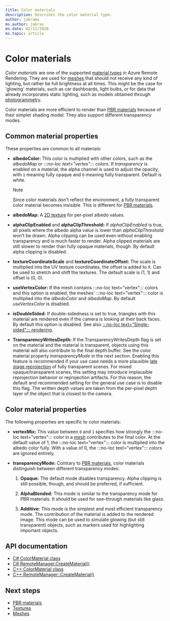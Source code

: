 ```yaml
---
title: Color materials
description: Describes the color material type.
author: jakrams
ms.author: jakras
ms.date: 02/11/2020
ms.topic: article
---
```


# Color materials

*Color materials* are one of the supported [material types](../../concepts/materials.md) in Azure Remote Rendering. They are used for [meshes](../../concepts/meshes.md) that should not receive any kind of lighting, but rather be full brightness at all times. This might be the case for 'glowing' materials, such as car dashboards, light bulbs, or for data that already incorporates static lighting, such as models obtained through [photogrammetry](https://en.wikipedia.org/wiki/Photogrammetry).

Color materials are more efficient to render than [PBR materials](pbr-materials.md) because of their simpler shading model. They also support different transparency modes.

## Common material properties

These properties are common to all materials:

* **albedoColor:** This color is multiplied with other colors, such as the *albedoMap* or *:::no-loc text="vertex"::: colors*. If *transparency* is enabled on a material, the alpha channel is used to adjust the opacity, with `1` meaning fully opaque and `0` meaning fully transparent. Default is white.

  > [!NOTE]
  > Since color materials don't reflect the environment, a fully transparent color material becomes invisible. This is different for [PBR materials](pbr-materials.md).

* **albedoMap:** A [2D texture](../../concepts/textures.md) for per-pixel albedo values.

* **alphaClipEnabled** and **alphaClipThreshold:** If *alphaClipEnabled* is true, all pixels where the albedo alpha value is lower than *alphaClipThreshold* won't be drawn. Alpha clipping can be used even without enabling transparency and is much faster to render. Alpha clipped materials are still slower to render than fully opaque materials, though. By default alpha clipping is disabled.

* **textureCoordinateScale** and **textureCoordinateOffset:** The scale is multiplied into the UV texture coordinates, the offset is added to it. Can be used to stretch and shift the textures. The default scale is (1, 1) and offset is (0, 0).

* **useVertexColor:** If the mesh contains :::no-loc text="vertex"::: colors and this option is enabled, the meshes' :::no-loc text="vertex"::: color is multiplied into the *albedoColor* and *albedoMap*. By default *useVertexColor* is disabled.

* **isDoubleSided:** If double-sidedness is set to true, triangles with this material are rendered even if the camera is looking at their back faces. By default this option is disabled. See also [:::no-loc text="Single-sided"::: rendering](single-sided-rendering.md).

* **TransparencyWritesDepth:** If the TransparencyWritesDepth flag is set on the material and the material is transparent, objects using this material will also contribute to the final depth buffer. See the color material property *transparencyMode* in the next section. Enabling this feature is recommended if your use case needs a more plausible [late stage reprojection](late-stage-reprojection.md) of fully transparent scenes. For mixed opaque/transparent scenes, this setting may introduce implausible reprojection behavior or reprojection artifacts. For this reason, the default and recommended setting for the general use case is to disable this flag. The written depth values are taken from the per-pixel depth layer of the object that is closest to the camera.

## Color material properties

The following properties are specific to color materials:

* **vertexMix:** This value between `0` and `1` specifies how strongly the :::no-loc text="vertex"::: color in a [mesh](../../concepts/meshes.md) contributes to the final color. At the default value of 1, the :::no-loc text="vertex"::: color is multiplied into the albedo color fully. With a value of 0, the :::no-loc text="vertex"::: colors are ignored entirely.

* **transparencyMode:** Contrary to [PBR materials](pbr-materials.md), color materials distinguish between different transparency modes:

  1. **Opaque:** The default mode disables transparency. Alpha clipping is still possible, though, and should be preferred, if sufficient.
  
  1. **AlphaBlended:** This mode is similar to the transparency mode for PBR materials. It should be used for see-through materials like glass.

  1. **Additive:** This mode is the simplest and most efficient transparency mode. The contribution of the material is added to the rendered image. This mode can be used to simulate glowing (but still transparent) objects, such as markers used for highlighting important objects.

## API documentation

* [C# ColorMaterial class](https://docs.microsoft.com/dotnet/api/microsoft.azure.remoterendering.colormaterial)
* [C# RemoteManager.CreateMaterial()](https://docs.microsoft.com/dotnet/api/microsoft.azure.remoterendering.remotemanager.creatematerial)
* [C++ ColorMaterial class](https://docs.microsoft.com/cpp/api/remote-rendering/colormaterial)
* [C++ RemoteManager::CreateMaterial()](https://docs.microsoft.com/cpp/api/remote-rendering/remotemanager#creatematerial)

## Next steps

* [PBR materials](pbr-materials.md)
* [Textures](../../concepts/textures.md)
* [Meshes](../../concepts/meshes.md)
